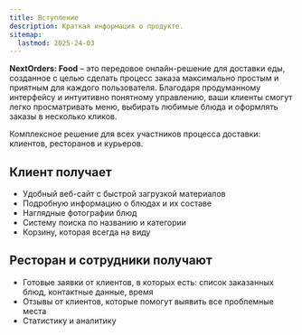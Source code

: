 ```yaml
---
title: Вступление
description: Краткая информация о продукте.
sitemap:
  lastmod: 2025-24-03
---
```


**NextOrders: Food** – это передовое онлайн-решение для доставки еды, созданное с целью сделать процесс заказа максимально простым и приятным для каждого пользователя. Благодаря продуманному интерфейсу и интуитивно понятному управлению, ваши клиенты смогут легко просматривать меню, выбирать любимые блюда и оформлять заказы в несколько кликов.

Комплексное решение для всех участников процесса доставки: клиентов, ресторанов и курьеров.

## Клиент получает

- Удобный веб-сайт с быстрой загрузкой материалов
- Подробную информацию о блюдах и их составе
- Наглядные фотографии блюд
- Систему поиска по названию и категории
- Корзину, которая всегда на виду

## Ресторан и сотрудники получают

- Готовые заявки от клиентов, в которых есть: список заказанных блюд, контактные данные, время
- Отзывы от клиентов, которые помогут выявить все проблемные места
- Статистику и аналитику
